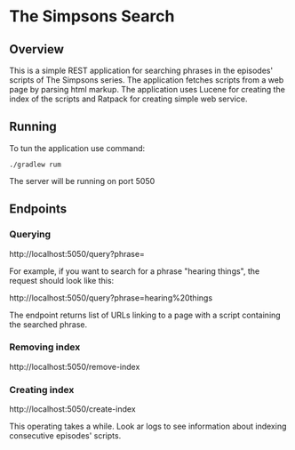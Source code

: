 # The Simpsons Search

## Overview

This is a simple REST application for searching phrases in the episodes' scripts of The Simpsons series.
The application fetches scripts from a web page by parsing html markup.
The application uses Lucene for creating the index of the scripts and Ratpack for creating simple web service.

## Running

To tun the application use command:

```./gradlew rum```

The server will be running on port 5050

## Endpoints

### Querying

http://localhost:5050/query?phrase=<your-phrase>

For example, if you want to search for a phrase "hearing things", the request should look like this:

http://localhost:5050/query?phrase=hearing%20things

The endpoint returns list of URLs linking to a page with a script containing the searched phrase.

### Removing index

http://localhost:5050/remove-index

### Creating index

http://localhost:5050/create-index

This operating takes a while. Look ar logs to see information about indexing consecutive episodes' scripts.